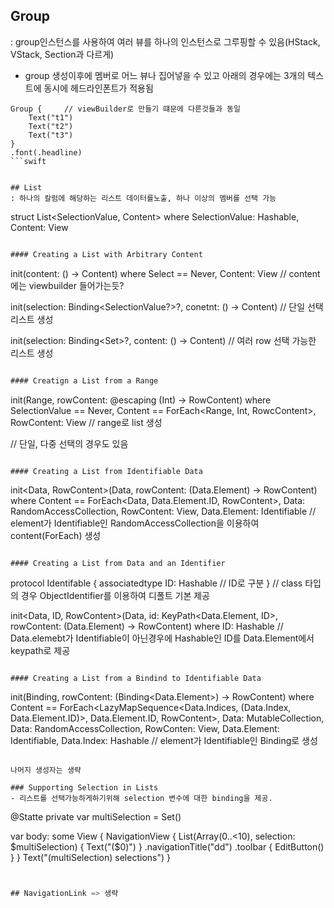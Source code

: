 
## Group
: group인스턴스를 사용하여 여러 뷰를 하나의 인스턴스로 그루핑할 수 있음(HStack, VStack, Section과 다르게)
- group 생성이후에 멤버로 어느 뷰나 집어넣을 수 있고 아래의 경우에는 3개의 텍스트에 동시에 헤드라인폰트가 적용됨

```
Group {     // viewBuilder로 만들기 떄문에 다른것들과 동일
    Text("t1")
    Text("t2")
    Text("t3")
}
.font(.headline)
```swift


## List
: 하나의 칼럼에 해당하는 리스트 데이터를노출, 하나 이상의 멤버를 선택 가능
```
struct List<SelectionValue, Content> where SelectionValue: Hashable, Content: View
```swift

#### Creating a List with Arbitrary Content
```
init(content: () -> Content) where Select == Never, Content: View
// content에는 viewbuilder 들어가는듯?

init(selection: Binding<SelectionValue?>?, conetnt: () -> Content)
// 단일 선택 리스트 생성

init(selection: Binding<Set<SelectionValue>>?, content: () -> Content)
// 여러 row 선택 가능한 리스트 생성
```swift

#### Creatign a List from a Range

```
init<RowContent>(Range<Int>, rowContent: @escaping (Int) -> RowContent) where SelectionValue == Never, Content == ForEach<Range<Int>, Int, RowcContent>, RowContent: View
// range로 list 생성 

// 단일, 다중 선택의 경우도 있음
```swift

#### Creating a List from Identifiable Data
```
init<Data, RowContent>(Data, rowContent: (Data.Element) -> RowContent)
where Content == ForEach<Data, Data.Element.ID, RowContent>, Data: RandomAccessCollection, RowContent: View, Data.Element: Identifiable
// element가 Identifiable인 RandomAccessCollection을 이용하여 content(ForEach) 생성
```

#### Creating a List from Data and an Identifier
```
protocol Identifable {
    associatedtype ID: Hashable
    // ID로 구분
}
// class 타입의 경우 ObjectIdentifier를 이용하여 디폴트 기본 제공

init<Data, ID, RowContent>(Data, id: KeyPath<Data.Element, ID>, rowContent: (Data.Element) -> RowContent) where ID: Hashable
// Data.elemebt가 Identifiable이 아닌경우에 Hashable인 ID를 Data.Element에서 keypath로 제공
```

#### Creating a List from a Bindind to Identifiable Data
```
init<Data RowContent>(Binding<Data>, rowContent: (Binding<Data.Element>) -> RowContent)
where Content == ForEach<LazyMapSequence<Data.Indices, (Data.Index, Data.Element.ID)>, Data.Element.ID, RowContent>,
    Data: MutableCollection, Data: RandomAccessCollection,
    RowConten: View, Data.Element: Identifiable, Data.Index: Hashable
// element가 Identifiable인 Binding<Data>로 생성
```

나머지 생성자는 생략

### Supporting Selection in Lists
- 리스트를 선택가능하게하기위해 selection 변수에 대한 binding을 제공. 
```
@Statte private var multiSelection = Set<Int>()

var body: some View {
    NavigationView {
        List(Array(0..<10), selection: $multiSelection) {
            Text("\($0)")
        }
        .navigationTitle("dd")
        .toolbar { EditButton() } 
    }
    Text("\(multiSelection) selections")
}
```swift 


## NavigationLink => 생략
